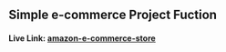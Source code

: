 ## Simple e-commerce Project Fuction

#### Live Link: [amazon-e-commerce-store](https://replica-with-fire-auth.web.app/)